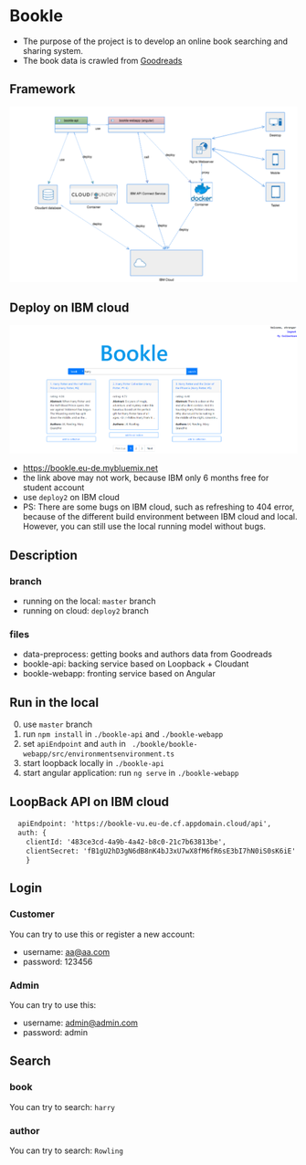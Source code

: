 # Bookle
- The purpose of the project is to develop an online book searching and sharing system.
- The book data is crawled from [Goodreads](https://www.goodreads.com/)

## Framework
![avatar](frame1.png)

## Deploy on IBM cloud
![avatar](bookle.PNG)
- https://bookle.eu-de.mybluemix.net
- the link above may not work, because IBM only 6 months free for student account
- use `deploy2` on IBM cloud
- PS: There are some bugs on IBM cloud, such as refreshing to 404 error, because of the different build environment between IBM cloud and local. However, you can still use the local running model without bugs.

## Description
### branch
- running on the local: `master` branch
- running on cloud: `deploy2` branch
### files
- data-preprocess: getting books and authors data from Goodreads
- bookle-api: backing service based on Loopback + Cloudant
- bookle-webapp: fronting service based on Angular

## Run in the local
0. use `master` branch
1. run `npm install` in `./bookle-api` and `./bookle-webapp`
2. set `apiEndpoint` and `auth` in ` ./bookle/bookle-webapp/src/environmentsenvironment.ts`
3. start loopback locally in `./bookle-api`
4. start angular application: run `ng serve` in `./bookle-webapp`

## LoopBack API on IBM cloud
```
  apiEndpoint: 'https://bookle-vu.eu-de.cf.appdomain.cloud/api',
  auth: {
    clientId: '483ce3cd-4a9b-4a42-b8c0-21c7b63813be',
    clientSecret: 'fB1gU2hD3gN6dB8nK4bJ3xU7wX8fM6fR6sE3bI7hN0iS0sK6iE'
    }
```

## Login
### Customer
You can try to use this or register a new account:
- username: aa@aa.com
- password: 123456
### Admin
You can try to use this:
- username: admin@admin.com
- password: admin

## Search
### book
You can try to search: `harry`
### author
You can try to search: `Rowling`
